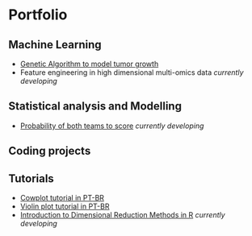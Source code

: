 # Portfolio 
## Machine Learning
 * [Genetic Algorithm to model tumor growth](https://github.com/bellabf/hypertumor)
 * Feature engineering in high dimensional multi-omics data *currently developing* 

## Statistical analysis and Modelling
 * [Probability of both teams to score](https://github.com/bellabf/both_to_score) *currently developing*

## Coding projects

## Tutorials

* [Cowplot tutorial in PT-BR](https://www.somaquadrados.com/blog/cowplot/)
* [Violin plot tutorial in PT-BR](https://www.somaquadrados.com/blog/violinplot/) 
* [Introduction to Dimensional Reduction Methods in R](https://github.com/bellabf/dimensional-reduction) *currently developing*
